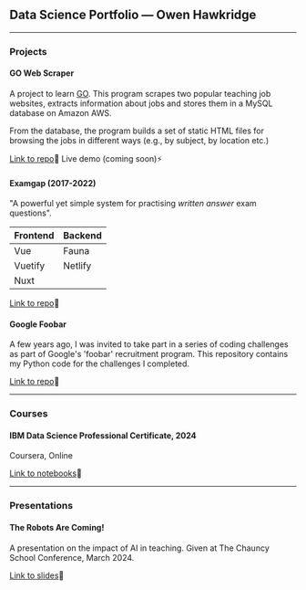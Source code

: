 ## Data Science Portfolio — Owen Hawkridge

---

### Projects

#### GO Web Scraper

A project to learn [GO](https://go.dev). This program scrapes two popular teaching job websites, extracts information about jobs and stores them in a MySQL database on Amazon AWS.

From the database, the program builds a set of static HTML files for browsing the jobs in different ways (e.g., by subject, by location etc.)

[Link to repo](https://github.com/ohawkridge/go-scraper)🔗 Live demo (coming soon)⚡️

#### Examgap (2017-2022)

"A powerful yet simple system for practising _written answer_ exam questions".

|Frontend|Backend|
|--------|-------|
|Vue     |Fauna  |
|Vuetify |Netlify|
|Nuxt    |       |

[Link to repo](https://github.com/ohawkridge/examgap)🔗

#### Google Foobar

A few years ago, I was invited to take part in a series of coding challenges as part of Google's 'foobar' recruitment program. This repository contains my Python code for the challenges I completed.

[Link to repo](https://github.com/ohawkridge/foobar "Google foobar")🔗

---

### Courses

#### IBM Data Science Professional Certificate, 2024
Coursera, Online

[Link to notebooks](https://github.com/ohawkridge/jupyter-notebooks "Data Science course notebooks")🔗

---

### Presentations

#### The Robots Are Coming!

A presentation on the impact of AI in teaching. Given at The Chauncy School Conference, March 2024.

[Link to slides](https://docs.google.com/presentation/d/1B-EE6mvE15-82voYKzckECrpH1wTnWeq/edit?usp=share_link&ouid=103652165818296102509&rtpof=true&sd=true "The Robots Are Coming!")🔗
